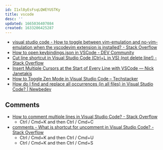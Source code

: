```yaml
---
id: I1xl8yEsFsqLQWEYUSTKy
title: vscode
desc: ''
updated: 1665036407084
created: 1633206425287
---
```


* [visual studio code - How to toggle between vim-emulation and no-vim-emulation when the vscodevim extension is installed? - Stack Overflow](https://stackoverflow.com/questions/47502318/how-to-toggle-between-vim-emulation-and-no-vim-emulation-when-the-vscodevim-exte)
* [How to open keybindings.json in VSCode - DEV Community](https://dev.to/taoliu12/how-to-open-keybindings-json-in-vscode-5a9h)
* [Cut line shortcut in Visual Studio Code (Ctrl+L in VS) (not delete line!) - Stack Overflow](https://stackoverflow.com/questions/50367538/cut-line-shortcut-in-visual-studio-code-ctrll-in-vs-not-delete-line)
* [Insert Multiple Cursors at the Start of Every Line with VSCode — Nick Janetakis](https://nickjanetakis.com/blog/insert-multiple-cursors-at-the-start-of-every-line-with-vscode#:~:text=Press%20SHIFT%20%2B%20ALT%20%2B%20I%20to,the%20start%20of%20every%20line)
* [How to Toggle Zen Mode in Visual Studio Code – Techstacker](https://techstacker.com/vscode-toggle-zen-mode/)
* [How do I find and replace all occurrences (in all files) in Visual Studio Code? | Newbedev](https://newbedev.com/how-do-i-find-and-replace-all-occurrences-in-all-files-in-visual-studio-code)

## Comments

* [How to comment multiple lines in Visual Studio Code? - Stack Overflow](https://stackoverflow.com/questions/34316156/how-to-comment-multiple-lines-in-visual-studio-code)
  * Ctrl / Cmd+K and then Ctrl / Cmd+C
* [comments - What is shortcut for uncomment in Visual Studio Code? - Stack Overflow](https://stackoverflow.com/questions/51383050/what-is-shortcut-for-uncomment-in-visual-studio-code)
  * Ctrl / Cmd+K and then Ctrl / Cmd+U
  * Ctrl / Cmd+K and then Ctrl / Cmd+S